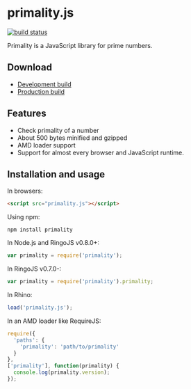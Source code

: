 # primality.js
[![build status](https://secure.travis-ci.org/KenanY/primality.png)](http://travis-ci.org/KenanY/primality)

Primality is a JavaScript library for prime numbers.

## Download

 * [Development build](https://raw.github.com/KenanY/primality/1.0.0/primality.js)
 * [Production build](https://raw.github.com/KenanY/primality/1.0.0/primality.min.js)

## Features

  - Check primality of a number
  - About 500 bytes minified and gzipped
  - AMD loader support
  - Support for almost every browser and JavaScript runtime.

## Installation and usage

In browsers:

``` html
<script src="primality.js"></script>
```

Using npm:

```
npm install primality
```

In Node.js and RingoJS v0.8.0+:

``` javascript
var primality = require('primality');
```

In RingoJS v0.7.0-:

``` javascript
var primality = require('primality').primality;
```

In Rhino:

``` javascript
load('primality.js');
```

In an AMD loader like RequireJS:

``` javascript
require({
  'paths': {
    'primality': 'path/to/primality'
  }
},
['primality'], function(primality) {
  console.log(primality.version);
});
```